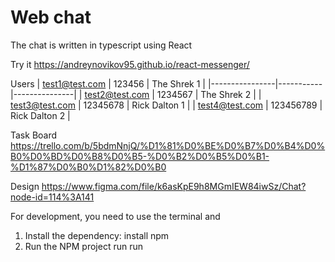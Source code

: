 # Web chat

The chat is written in typescript using React

Try it
https://andreynovikov95.github.io/react-messenger/

Users
| test1@test.com | 123456    | The Shrek 1   |
|----------------|-----------|---------------|
| test2@test.com | 1234567   | The Shrek 2   |
| test3@test.com | 12345678  | Rick Dalton 1 |
| test4@test.com | 123456789 | Rick Dalton 2 |

Task Board
https://trello.com/b/5bdmNnjQ/%D1%81%D0%BE%D0%B7%D0%B4%D0%B0%D0%BD%D0%B8%D0%B5-%D0%B2%D0%B5%D0%B1-%D1%87%D0%B0%D1%82%D0%B0

Design https://www.figma.com/file/k6asKpE9h8MGmIEW84iwSz/Chat?node-id=114%3A141

For development, you need to use the terminal and
1. Install the dependency: install npm
2. Run the NPM project run run
